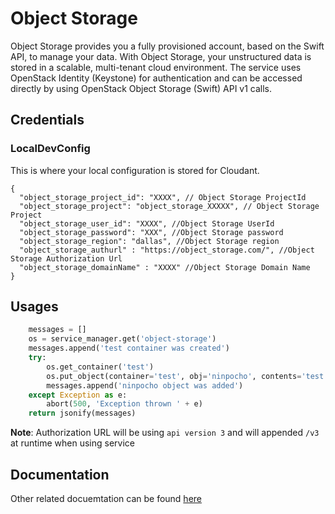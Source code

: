 # Object Storage
 
Object Storage provides you a fully provisioned account, based on the Swift API, to manage your data. With Object Storage, your unstructured data is stored in a scalable, multi-tenant cloud environment. The service uses OpenStack Identity (Keystone) for authentication and can be accessed directly by using OpenStack Object Storage (Swift) API v1 calls. 

##  Credentials

###  LocalDevConfig

This is where your local configuration is stored for Cloudant.
```
{
  "object_storage_project_id": "XXXX", // Object Storage ProjectId
  "object_storage_project": "object_storage_XXXXX", // Object Storage Project
  "object_storage_user_id": "XXXX", //Object Storage UserId
  "object_storage_password": "XXX", //Object Storage password
  "object_storage_region": "dallas", //Object Storage region
  "object_storage_authurl" : "https://object_storage.com/", //Object Storage Authorization Url
  "object_storage_domainName" : "XXXX" //Object Storage Domain Name
}
```

## Usages

```python
    messages = []
    os = service_manager.get('object-storage')
    messages.append('test container was created')
    try:
        os.get_container('test')
        os.put_object(container='test', obj='ninpocho', contents='test', content_type='text/plain')
        messages.append('ninpocho object was added')
    except Exception as e:
        abort(500, 'Exception thrown ' + e)
    return jsonify(messages)
```

**Note**: Authorization URL will be using `api version 3` and will appended `/v3` at runtime when using service

## Documentation

Other related docuemtation can be found [here](https://docs.openstack.org/python-swiftclient/latest/)